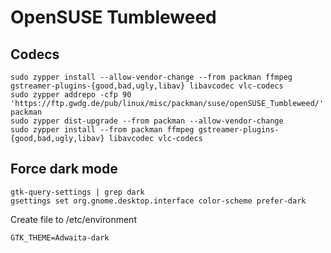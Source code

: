 # OpenSUSE Tumbleweed

## Codecs

```console
sudo zypper install --allow-vendor-change --from packman ffmpeg gstreamer-plugins-{good,bad,ugly,libav} libavcodec vlc-codecs
sudo zypper addrepo -cfp 90 'https://ftp.gwdg.de/pub/linux/misc/packman/suse/openSUSE_Tumbleweed/' packman
sudo zypper dist-upgrade --from packman --allow-vendor-change
sudo zypper install --from packman ffmpeg gstreamer-plugins-{good,bad,ugly,libav} libavcodec vlc-codecs
```

## Force dark mode

```console
gtk-query-settings | grep dark
gsettings set org.gnome.desktop.interface color-scheme prefer-dark
```

Create file to /etc/environment

```text
GTK_THEME=Adwaita-dark
```
